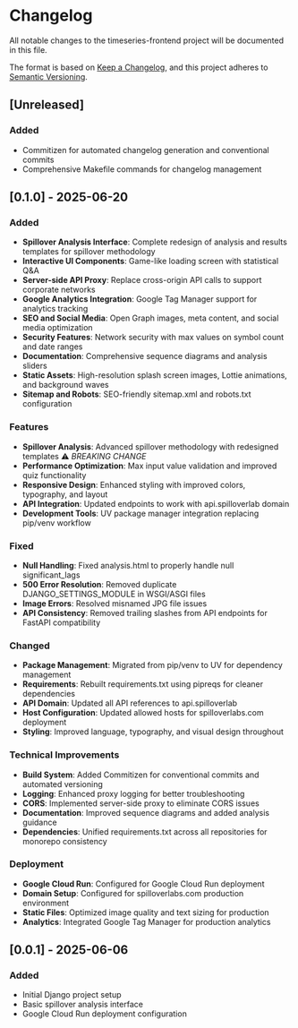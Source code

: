 # Changelog

All notable changes to the timeseries-frontend project will be documented in this file.

The format is based on [Keep a Changelog](https://keepachangelog.com/en/1.0.0/),
and this project adheres to [Semantic Versioning](https://semver.org/spec/v2.0.0.html).

## [Unreleased]

### Added
- Commitizen for automated changelog generation and conventional commits
- Comprehensive Makefile commands for changelog management

## [0.1.0] - 2025-06-20

### Added
- **Spillover Analysis Interface**: Complete redesign of analysis and results templates for spillover methodology 
- **Interactive UI Components**: Game-like loading screen with statistical Q&A
- **Server-side API Proxy**: Replace cross-origin API calls to support corporate networks
- **Google Analytics Integration**: Google Tag Manager support for analytics tracking
- **SEO and Social Media**: Open Graph images, meta content, and social media optimization
- **Security Features**: Network security with max values on symbol count and date ranges
- **Documentation**: Comprehensive sequence diagrams and analysis sliders
- **Static Assets**: High-resolution splash screen images, Lottie animations, and background waves
- **Sitemap and Robots**: SEO-friendly sitemap.xml and robots.txt configuration

### Features
- **Spillover Analysis**: Advanced spillover methodology with redesigned templates ⚠️ *BREAKING CHANGE*
- **Performance Optimization**: Max input value validation and improved quiz functionality
- **Responsive Design**: Enhanced styling with improved colors, typography, and layout
- **API Integration**: Updated endpoints to work with api.spilloverlab domain
- **Development Tools**: UV package manager integration replacing pip/venv workflow

### Fixed
- **Null Handling**: Fixed analysis.html to properly handle null significant_lags
- **500 Error Resolution**: Removed duplicate DJANGO_SETTINGS_MODULE in WSGI/ASGI files
- **Image Errors**: Resolved misnamed JPG file issues
- **API Consistency**: Removed trailing slashes from API endpoints for FastAPI compatibility

### Changed
- **Package Management**: Migrated from pip/venv to UV for dependency management
- **Requirements**: Rebuilt requirements.txt using pipreqs for cleaner dependencies
- **API Domain**: Updated all API references to api.spilloverlab
- **Host Configuration**: Updated allowed hosts for spilloverlabs.com deployment
- **Styling**: Improved language, typography, and visual design throughout

### Technical Improvements
- **Build System**: Added Commitizen for conventional commits and automated versioning
- **Logging**: Enhanced proxy logging for better troubleshooting
- **CORS**: Implemented server-side proxy to eliminate CORS issues
- **Documentation**: Improved sequence diagrams and added analysis guidance
- **Dependencies**: Unified requirements.txt across all repositories for monorepo consistency

### Deployment
- **Google Cloud Run**: Configured for Google Cloud Run deployment
- **Domain Setup**: Configured for spilloverlabs.com production environment
- **Static Files**: Optimized image quality and text sizing for production
- **Analytics**: Integrated Google Tag Manager for production analytics

## [0.0.1] - 2025-06-06

### Added
- Initial Django project setup
- Basic spillover analysis interface
- Google Cloud Run deployment configuration